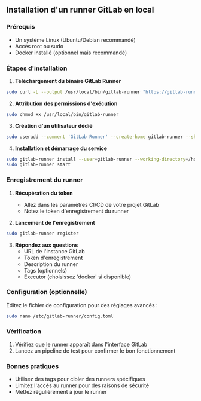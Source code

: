 ## Installation d'un runner GitLab en local

### Prérequis

- Un système Linux (Ubuntu/Debian recommandé)
- Accès root ou sudo
- Docker installé (optionnel mais recommandé)

### Étapes d'installation

1. **Téléchargement du binaire GitLab Runner**

```bash
sudo curl -L --output /usr/local/bin/gitlab-runner "https://gitlab-runner-downloads.s3.amazonaws.com/latest/binaries/gitlab-runner-linux-amd64"
```

2. **Attribution des permissions d'exécution**

```bash
sudo chmod +x /usr/local/bin/gitlab-runner
```

3. **Création d'un utilisateur dédié**

```bash
sudo useradd --comment 'GitLab Runner' --create-home gitlab-runner --shell /bin/bash
```

4. **Installation et démarrage du service**

```bash
sudo gitlab-runner install --user=gitlab-runner --working-directory=/home/gitlab-runner
sudo gitlab-runner start
```

### Enregistrement du runner

1. **Récupération du token**
   - Allez dans les paramètres CI/CD de votre projet GitLab
   - Notez le token d'enregistrement du runner

2. **Lancement de l'enregistrement**

```bash
sudo gitlab-runner register
```

3. **Répondez aux questions**
   - URL de l'instance GitLab
   - Token d'enregistrement
   - Description du runner
   - Tags (optionnels)
   - Executor (choisissez 'docker' si disponible)

### Configuration (optionnelle)

Éditez le fichier de configuration pour des réglages avancés :

```bash
sudo nano /etc/gitlab-runner/config.toml
```

### Vérification

1. Vérifiez que le runner apparaît dans l'interface GitLab
2. Lancez un pipeline de test pour confirmer le bon fonctionnement

### Bonnes pratiques

- Utilisez des tags pour cibler des runners spécifiques
- Limitez l'accès au runner pour des raisons de sécurité
- Mettez régulièrement à jour le runner

